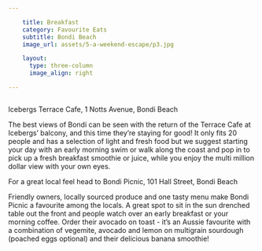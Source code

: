 ```yaml
---

    title: Breakfast
    category: Favourite Eats
    subtitle: Bondi Beach
    image_url: assets/5-a-weekend-escape/p3.jpg

    layout:
      type: three-column
      image_align: right

---
```


<img src="../assets/5-a-weekend-escape/p3-1.jpg" alt="">

Icebergs Terrace Cafe, 1 Notts Avenue, Bondi Beach

The best views of Bondi can be seen with the return of the Terrace Cafe at Icebergs’ balcony, and this time they’re staying for good! It only fits 20 people and has a selection of light and fresh food but we suggest starting your day with an early morning swim or walk along the coast and pop in to pick up a fresh breakfast smoothie or juice, while you enjoy the multi million dollar view with your own eyes.

For a great local feel head to Bondi Picnic, 101 Hall Street, Bondi Beach

Friendly owners, locally sourced produce and one tasty menu make Bondi Picnic a favourite among the locals. A great spot to sit in the sun drenched table out the front and people watch over an early breakfast or your morning coffee. Order their avocado on toast - it’s an Aussie favourite with a combination of vegemite, avocado and lemon on multigrain sourdough (poached eggs optional) and their delicious banana smoothie!
